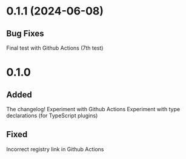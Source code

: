 # 0.1.1 (2024-06-08)

## Bug Fixes

Final test with Github Actions (7th test)

# 0.1.0

## Added

The changelog!
Experiment with Github Actions
Experiment with type declarations (for TypeScript plugins)

## Fixed

Incorrect registry link in Github Actions